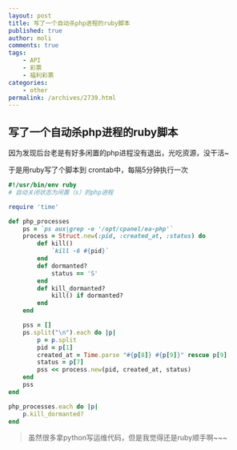 ```yaml
---
layout: post
title: 写了一个自动杀php进程的ruby脚本
published: true
author: moli
comments: true
tags:
    - API
    - 彩票
    - 福利彩票
categories:
    - other
permalink: /archives/2739.html
---
```

## 写了一个自动杀php进程的ruby脚本

因为发现后台老是有好多闲置的php进程没有退出，光吃资源，没干活~

于是用ruby写了个脚本到 crontab中，每隔5分钟执行一次

```ruby
#!/usr/bin/env ruby
# 自动关闭状态为闲置（s）的php进程

require 'time'

def php_processes
    ps = `ps aux|grep -e '/opt/cpanel/ea-php'`
    process = Struct.new(:pid, :created_at, :status) do 
        def kill()
            `kill -6 #{pid}`
        end
        def dormanted?
            status == 'S'
        end
        def kill_dormanted?
            kill() if dormanted?
        end
    end

    pss = []
    ps.split("\n").each do |p|
        p = p.split
        pid = p[1]
        created_at = Time.parse "#{p[8]} #{p[9]}" rescue p[9]
        status = p[7]
        pss << process.new(pid, created_at, status)
    end
    pss
end

php_processes.each do |p|
    p.kill_dormanted?
end
```

> 虽然很多拿python写运维代码，但是我觉得还是ruby顺手啊~~~
